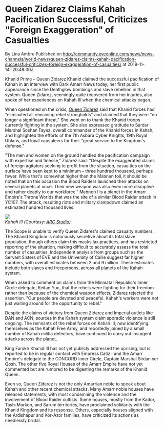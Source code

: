# Queen Zidarez Claims Kahah Pacification Successful, Criticizes "Foreign Exaggeration" of Casualties
By Lina Ambre
Published on http://community.eveonline.com/news/news-channels/world-news/queen-zidarez-claims-kahah-pacification-successful-criticizes-foreign-exaggeration-of-casualties/ at 2018-11-14T20:48:00Z

Khanid Prime – Queen Zidarez Khanid claimed the successful pacification of Kahah in an interview with Dark Amarr News today, her first public appearance since the Deathglow bombings and slave rebellion in that system. Queen Zidarez, seemingly quite recovered from her injuries, also spoke of her experiences on Kahah III when the chemical attacks began.

When questioned on the crisis, [Queen Zidarez](https://fiction.eveonline.com/new-eden/lore/zidarez-khanid) said that Khanid forces had "eliminated all remaining rebel strongholds" and claimed that they were "no longer a significant threat." She went on to thank the Khanid troops currently fighting in the system. She also expressed gratitude to Sardar Marshal Soshan Fayez, overall commander of the Khanid forces in Kahah, and highlighted the efforts of the 7th Asbara Cyber Knights, 19th Royal Uhlans, and loyal capsuleers for their "great service to the Kingdom's defense."

"The men and women on the ground handled the pacification campaign with expertise and finesse," Zidarez said. "Despite the exaggerated claims of foreign agitators seeking to profit from the situation, casualties on the surface have been kept to a minimum – three hundred thousand, perhaps fewer. While that's somewhat higher than the Mabnen toll, it should be noted that on this occasion the Blood Raiders launched their attacks on several planets at once. Their new weapon was also even more disruptive and rather deadly to our workforce." Mabnen I is a planet in the Amarr Empire's Throne Worlds that was the site of a similar Blood Raider attack in YC107. The attack, resulting riots and military clampdown claimed an estimated hundred thousand lives.

![](https://web.ccpgamescdn.com/fiction/eveonline/worldnews/images/Kahah_Discourse640.png)  
_Kahah III (Courtesy: [ARC Studio](https://www.youtube.com/channel/UCLK40KD-CfvF-TuHgRhxHDA/videos))_

The Scope is unable to verify Queen Zidarez's claimed casualty numbers. The Khanid Kingdom is notoriously secretive about its total slave population, though others claim this masks lax practices, and has restricted reporting of the situation, making difficult to accurately assess the total number of casualties. Independent analysis from groups such as the Servant Sisters of EVE and the University of Caille suggest far higher numbers, with overall estimates between 2 and 9 million. These estimates include both slaves and freepersons, across all planets of the Kahah system.

When asked to comment on claims from the Minmatar Republic's Inner Circle delegate, Keitan Yun, that the rebels were fighting for their freedom rather than because of the chemical weapon effects, Zidarez rejected the assertion. "Our people are devoted and peaceful. Kahah's workers were not just waiting around for the opportunity to rebel."

Despite the claims of victory from Queen Zidarez and Imperial outlets like DAN and ACN, sources in the Kahah system claim sporadic violence is still ongoing. The remnants of the rebel forces on Kahah III, now identifying themselves as the Kahah Free Army, and reportedly joined by a small number of Kahah militia defectors, have continued to carry out insurgent attacks across the planet.

King Farokh Khanid III has not yet publicly addressed the uprising, but is reported to be in regular contact with Empress Catiz I and the Amarr Empire's delegate to the CONCORD Inner Circle, Captain Marshal Sirdan xer Qosh. The other five Royal Houses of the Amarr Empire have not yet commented but are rumored to be digesting the remarks of the Khanid Queen.

Even so, Queen Zidarez is not the only Amarrian noble to speak about Kahah and other recent chemical attacks. Many Amarr noble houses have released statements, with most condemning the violence and the involvement of Blood Raider cultists. Some houses, mostly from the Kador, Tash-Murkon, and Sarum territories, have proclaimed solidarity with the Khanid Kingdom and its response. Others, especially houses aligned with the Ardishapur and Kor-Azor families, have criticized its actions as needlessly brutal.

